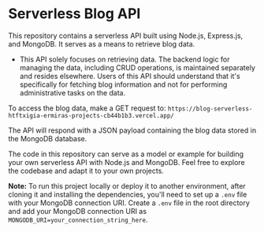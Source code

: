 # Serverless Blog API

This repository contains a serverless API built using Node.js, Express.js, and MongoDB. It serves as a means to retrieve blog data.

* This API solely focuses on retrieving data. The backend logic for managing the data, including CRUD operations, is maintained separately and resides elsewhere. Users of this API should understand that it's specifically for fetching blog information and not for performing administrative tasks on the data.

To access the blog data, make a GET request to: `https://blog-serverless-htftxigia-ermiras-projects-cb44b1b3.vercel.app/`

The API will respond with a JSON payload containing the blog data stored in the MongoDB database.

The code in this repository can serve as a model or example for building your own serverless API with Node.js and MongoDB. Feel free to explore the codebase and adapt it to your own projects.

**Note:** To run this project locally or deploy it to another environment, after cloning it and installing the dependencies, you'll need to set up a `.env` file with your MongoDB connection URI. Create a `.env` file in the root directory and add your MongoDB connection URI as `MONGODB_URI=your_connection_string_here`.
